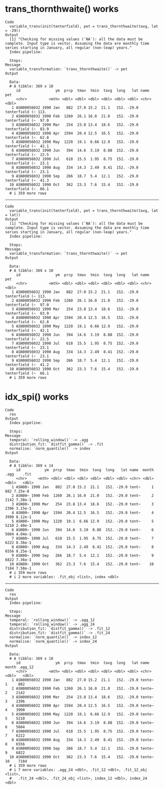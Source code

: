# trans_thornthwaite() works

    Code
      variable_trans(init(tenterfield), pet = trans_thornthwaite(tavg, lat = -29))
    Output
      [1] "Checking for missing values (`NA`): all the data must be complete. Input type is vector. Assuming the data are monthly time series starting in January, all regular (non-leap) years."
      Index pipeline: 
      
      Steps: 
    Message
      variable_transformation: `trans_thornthwaite()` -> pet
    Output
      
      Data: 
      # A tibble: 369 x 10
         id                ym  prcp  tmax  tmin  tavg  long   lat name             pet
         <chr>          <mth> <dbl> <dbl> <dbl> <dbl> <dbl> <dbl> <chr>          <dbl>
       1 ASN00056032 1990 Jan   882  27.0 15.2  21.1   152. -29.0 tenterfield (~ 113. 
       2 ASN00056032 1990 Feb  1260  26.1 16.0  21.0   152. -29.0 tenterfield (~  97.0
       3 ASN00056032 1990 Mar   254  23.8 13.4  18.6   152. -29.0 tenterfield (~  83.9
       4 ASN00056032 1990 Apr  1594  20.4 12.5  16.5   152. -29.0 tenterfield (~  62.8
       5 ASN00056032 1990 May  1220  19.1  6.66 12.9   152. -29.0 tenterfield (~  42.1
       6 ASN00056032 1990 Jun   394  14.6  3.19  8.88  152. -29.0 tenterfield (~  22.5
       7 ASN00056032 1990 Jul   618  15.5  1.95  8.75  152. -29.0 tenterfield (~  23.1
       8 ASN00056032 1990 Aug   334  14.3  2.49  8.41  152. -29.0 tenterfield (~  23.1
       9 ASN00056032 1990 Sep   266  18.7  5.4  12.1   152. -29.0 tenterfield (~  41.3
      10 ASN00056032 1990 Oct   362  23.3  7.6  15.4   152. -29.0 tenterfield (~  66.1
      # i 359 more rows

---

    Code
      variable_trans(init(tenterfield), pet = trans_thornthwaite(tavg, lat = lat))
    Output
      [1] "Checking for missing values (`NA`): all the data must be complete. Input type is vector. Assuming the data are monthly time series starting in January, all regular (non-leap) years."
      Index pipeline: 
      
      Steps: 
    Message
      variable_transformation: `trans_thornthwaite()` -> pet
    Output
      
      Data: 
      # A tibble: 369 x 10
         id                ym  prcp  tmax  tmin  tavg  long   lat name             pet
         <chr>          <mth> <dbl> <dbl> <dbl> <dbl> <dbl> <dbl> <chr>          <dbl>
       1 ASN00056032 1990 Jan   882  27.0 15.2  21.1   152. -29.0 tenterfield (~ 113. 
       2 ASN00056032 1990 Feb  1260  26.1 16.0  21.0   152. -29.0 tenterfield (~  97.0
       3 ASN00056032 1990 Mar   254  23.8 13.4  18.6   152. -29.0 tenterfield (~  83.9
       4 ASN00056032 1990 Apr  1594  20.4 12.5  16.5   152. -29.0 tenterfield (~  62.8
       5 ASN00056032 1990 May  1220  19.1  6.66 12.9   152. -29.0 tenterfield (~  42.1
       6 ASN00056032 1990 Jun   394  14.6  3.19  8.88  152. -29.0 tenterfield (~  22.5
       7 ASN00056032 1990 Jul   618  15.5  1.95  8.75  152. -29.0 tenterfield (~  23.1
       8 ASN00056032 1990 Aug   334  14.3  2.49  8.41  152. -29.0 tenterfield (~  23.1
       9 ASN00056032 1990 Sep   266  18.7  5.4  12.1   152. -29.0 tenterfield (~  41.2
      10 ASN00056032 1990 Oct   362  23.3  7.6  15.4   152. -29.0 tenterfield (~  66.1
      # i 359 more rows

# idx_spi() works

    Code
      res
    Output
      Index pipeline: 
      
      Steps: 
    Message
      temporal: `rolling_window()` -> .agg
      distribution_fit: `distfit_gamma()` -> .fit
      normalise: `norm_quantile()` -> index
    Output
      
      Data: 
      # A tibble: 369 x 14
         id           ym  prcp  tmax  tmin  tavg  long   lat name  month  .agg    .fit
         <chr>     <mth> <dbl> <dbl> <dbl> <dbl> <dbl> <dbl> <chr> <dbl> <dbl>   <dbl>
       1 ASN00~ 1990 Jan   882  27.0 15.2  21.1   152. -29.0 tent~     1   882 7.25e-8
       2 ASN00~ 1990 Feb  1260  26.1 16.0  21.0   152. -29.0 tent~     2  2142 7.38e-1
       3 ASN00~ 1990 Mar   254  23.8 13.4  18.6   152. -29.0 tent~     3  2396 3.15e-1
       4 ASN00~ 1990 Apr  1594  20.4 12.5  16.5   152. -29.0 tent~     4  3990 8.12e-1
       5 ASN00~ 1990 May  1220  19.1  6.66 12.9   152. -29.0 tent~     5  5210 2.40e-1
       6 ASN00~ 1990 Jun   394  14.6  3.19  8.88  152. -29.0 tent~     6  5604 4.04e-1
       7 ASN00~ 1990 Jul   618  15.5  1.95  8.75  152. -29.0 tent~     7  6222 8.36e-1
       8 ASN00~ 1990 Aug   334  14.3  2.49  8.41  152. -29.0 tent~     8  6556 8.25e-1
       9 ASN00~ 1990 Sep   266  18.7  5.4  12.1   152. -29.0 tent~     9  6822 7.36e-1
      10 ASN00~ 1990 Oct   362  23.3  7.6  15.4   152. -29.0 tent~    10  7184 7.58e-1
      # i 359 more rows
      # i 2 more variables: .fit_obj <list>, index <dbl>

---

    Code
      res
    Output
      Index pipeline: 
      
      Steps: 
    Message
      temporal: `rolling_window()` -> .agg_12
      temporal: `rolling_window()` -> .agg_24
      distribution_fit: `distfit_gamma()` -> .fit_12
      distribution_fit: `distfit_gamma()` -> .fit_24
      normalise: `norm_quantile()` -> index_12
      normalise: `norm_quantile()` -> index_24
    Output
      
      Data: 
      # A tibble: 369 x 18
         id                ym  prcp  tmax  tmin  tavg  long   lat name   month .agg_12
         <chr>          <mth> <dbl> <dbl> <dbl> <dbl> <dbl> <dbl> <chr>  <dbl>   <dbl>
       1 ASN00056032 1990 Jan   882  27.0 15.2  21.1   152. -29.0 tente~     1     882
       2 ASN00056032 1990 Feb  1260  26.1 16.0  21.0   152. -29.0 tente~     2    2142
       3 ASN00056032 1990 Mar   254  23.8 13.4  18.6   152. -29.0 tente~     3    2396
       4 ASN00056032 1990 Apr  1594  20.4 12.5  16.5   152. -29.0 tente~     4    3990
       5 ASN00056032 1990 May  1220  19.1  6.66 12.9   152. -29.0 tente~     5    5210
       6 ASN00056032 1990 Jun   394  14.6  3.19  8.88  152. -29.0 tente~     6    5604
       7 ASN00056032 1990 Jul   618  15.5  1.95  8.75  152. -29.0 tente~     7    6222
       8 ASN00056032 1990 Aug   334  14.3  2.49  8.41  152. -29.0 tente~     8    6556
       9 ASN00056032 1990 Sep   266  18.7  5.4  12.1   152. -29.0 tente~     9    6822
      10 ASN00056032 1990 Oct   362  23.3  7.6  15.4   152. -29.0 tente~    10    7184
      # i 359 more rows
      # i 7 more variables: .agg_24 <dbl>, .fit_12 <dbl>, .fit_12_obj <list>,
      #   .fit_24 <dbl>, .fit_24_obj <list>, index_12 <dbl>, index_24 <dbl>

